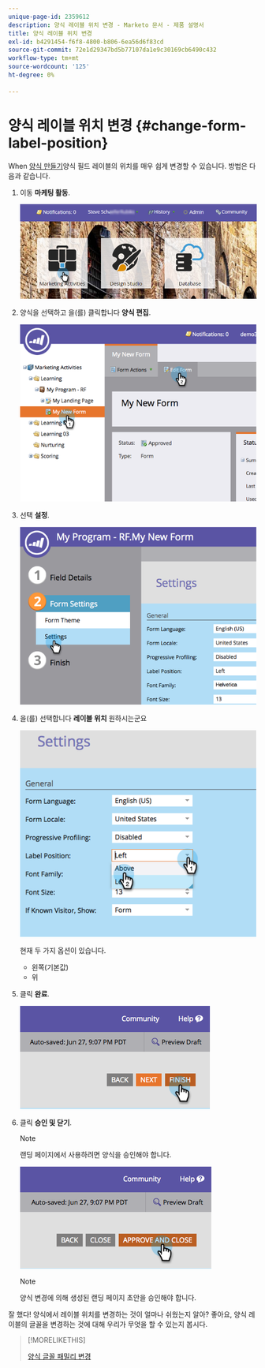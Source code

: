 ```yaml
---
unique-page-id: 2359612
description: 양식 레이블 위치 변경 - Marketo 문서 - 제품 설명서
title: 양식 레이블 위치 변경
exl-id: b4291454-f6f8-4800-b806-6ea56d6f83cd
source-git-commit: 72e1d29347bd5b77107da1e9c30169cb6490c432
workflow-type: tm+mt
source-wordcount: '125'
ht-degree: 0%

---
```


# 양식 레이블 위치 변경 {#change-form-label-position}

When [양식 만들기](/help/marketo/product-docs/demand-generation/forms/creating-a-form/create-a-form.md)양식 필드 레이블의 위치를 매우 쉽게 변경할 수 있습니다. 방법은 다음과 같습니다.

1. 이동 **마케팅 활동**.

   ![](assets/login-marketing-activities-2.png)

1. 양식을 선택하고 을(를) 클릭합니다 **양식 편집**.

   ![](assets/image2014-9-15-16-3a16-3a9.png)

1. 선택 **설정**.

   ![](assets/image2014-9-15-16-3a16-3a26.png)

1. 을(를) 선택합니다 **레이블 위치** 원하시는군요

   ![](assets/image2014-9-15-16-3a16-3a39.png)

   현재 두 가지 옵션이 있습니다.

   * 왼쪽(기본값)
   * 위

1. 클릭 **완료**.

   ![](assets/image2014-9-15-16-3a16-3a49.png)

1. 클릭 **승인 및 닫기**.

   >[!NOTE]
   >
   >랜딩 페이지에서 사용하려면 양식을 승인해야 합니다.

   ![](assets/image2014-9-15-16-3a17-3a12.png)

   >[!NOTE]
   >
   >양식 변경에 의해 생성된 랜딩 페이지 초안을 승인해야 합니다.

잘 했다! 양식에서 레이블 위치를 변경하는 것이 얼마나 쉬웠는지 알아? 좋아요, 양식 레이블의 글꼴을 변경하는 것에 대해 우리가 무엇을 할 수 있는지 봅시다.

>[!MORELIKETHIS]
>
>[양식 글꼴 패밀리 변경](/help/marketo/product-docs/demand-generation/forms/form-design/change-the-form-font-family.md)
